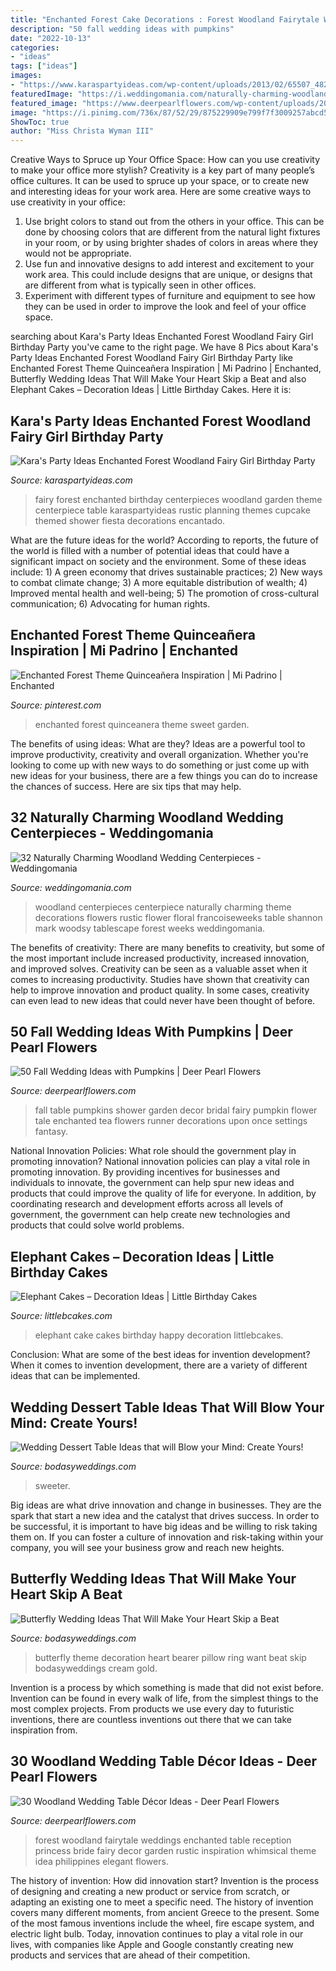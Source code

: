 ```yaml
---
title: "Enchanted Forest Cake Decorations : Forest Woodland Fairytale Weddings Enchanted Table Reception Princess Bride Fairy Decor Garden Rustic Inspiration Whimsical Theme Idea Philippines Elegant Flowers"
description: "50 fall wedding ideas with pumpkins"
date: "2022-10-13"
categories:
- "ideas"
tags: ["ideas"]
images:
- "https://www.karaspartyideas.com/wp-content/uploads/2013/02/65507_482890861770340_98994575_n_600x900.jpg"
featuredImage: "https://i.weddingomania.com/naturally-charming-woodland-wedding-centerpieces-14.jpg"
featured_image: "https://www.deerpearlflowers.com/wp-content/uploads/2015/09/enchanted-forest-wedding-reception-idea.jpg"
image: "https://i.pinimg.com/736x/87/52/29/875229909e799f7f3009257abcd50951.jpg"
ShowToc: true
author: "Miss Christa Wyman III"
---
```



Creative Ways to Spruce up Your Office Space: How can you use creativity to make your office more stylish?
Creativity is a key part of many people’s office cultures. It can be used to spruce up your space, or to create new and interesting ideas for your work area. Here are some creative ways to use creativity in your office: 
1. Use bright colors to stand out from the others in your office. This can be done by choosing colors that are different from the natural light fixtures in your room, or by using brighter shades of colors in areas where they would not be appropriate. 
2. Use fun and innovative designs to add interest and excitement to your work area. This could include designs that are unique, or designs that are different from what is typically seen in other offices. 
3. Experiment with different types of furniture and equipment to see how they can be used in order to improve the look and feel of your office space.

	

		
searching about Kara&#039;s Party Ideas Enchanted Forest Woodland Fairy Girl Birthday Party you've came to the right page. We have 8 Pics about Kara&#039;s Party Ideas Enchanted Forest Woodland Fairy Girl Birthday Party like Enchanted Forest Theme Quinceañera Inspiration | Mi Padrino | Enchanted, Butterfly Wedding Ideas That Will Make Your Heart Skip a Beat and also Elephant Cakes – Decoration Ideas | Little Birthday Cakes. Here it is:
		
    
## Kara&#039;s Party Ideas Enchanted Forest Woodland Fairy Girl Birthday Party

<img loading=lazy src="https://www.karaspartyideas.com/wp-content/uploads/2013/02/65507_482890861770340_98994575_n_600x900.jpg" onerror="this.onerror=null;this.src='https://tse1.mm.bing.net/th?id=OIP.3NqZ9D9te68rPIfE9ylhfgHaLH&amp;pid=15.1';" alt="Kara&#039;s Party Ideas Enchanted Forest Woodland Fairy Girl Birthday Party">

_Source: karaspartyideas.com_

>fairy forest enchanted birthday centerpieces woodland garden theme centerpiece table karaspartyideas rustic planning themes cupcake themed shower fiesta decorations encantado. 

	

What are the future ideas for the world?
According to reports, the future of the world is filled with a number of potential ideas that could have a significant impact on society and the environment. Some of these ideas include: 1) A green economy that drives sustainable practices; 2) New ways to combat climate change; 3) A more equitable distribution of wealth; 4) Improved mental health and well-being; 5) The promotion of cross-cultural communication; 6) Advocating for human rights.

    
## Enchanted Forest Theme Quinceañera Inspiration | Mi Padrino | Enchanted

<img loading=lazy src="https://i.pinimg.com/736x/87/52/29/875229909e799f7f3009257abcd50951.jpg" onerror="this.onerror=null;this.src='https://tse1.mm.bing.net/th?id=OIP.cY8Djo3tXEgs-WtKVNqc2AHaEz&amp;pid=15.1';" alt="Enchanted Forest Theme Quinceañera Inspiration | Mi Padrino | Enchanted">

_Source: pinterest.com_

>enchanted forest quinceanera theme sweet garden. 

	

The benefits of using ideas: What are they?
Ideas are a powerful tool to improve productivity, creativity and overall organization. Whether you're looking to come up with new ways to do something or just come up with new ideas for your business, there are a few things you can do to increase the chances of success. Here are six tips that may help.

    
## 32 Naturally Charming Woodland Wedding Centerpieces - Weddingomania

<img loading=lazy src="https://i.weddingomania.com/naturally-charming-woodland-wedding-centerpieces-14.jpg" onerror="this.onerror=null;this.src='https://tse4.mm.bing.net/th?id=OIP.y8z0_Sed7QXHA6Hz8g1BqwAAAA&amp;pid=15.1';" alt="32 Naturally Charming Woodland Wedding Centerpieces - Weddingomania">

_Source: weddingomania.com_

>woodland centerpieces centerpiece naturally charming theme decorations flowers rustic flower floral francoiseweeks table shannon mark woodsy tablescape forest weeks weddingomania. 

	

The benefits of creativity: There are many benefits to creativity, but some of the most important include increased productivity, increased innovation, and improved solves.
Creativity can be seen as a valuable asset when it comes to increasing productivity. Studies have shown that creativity can help to improve innovation and product quality. In some cases, creativity can even lead to new ideas that could never have been thought of before.

    
## 50 Fall Wedding Ideas With Pumpkins | Deer Pearl Flowers

<img loading=lazy src="http://www.deerpearlflowers.com/wp-content/uploads/2015/08/once-upon-a-time-fairy-tale-fantasy-enchanted-garden-baby-shower-flower-table-runner-with-pumpkins.jpg" onerror="this.onerror=null;this.src='https://tse3.mm.bing.net/th?id=OIP.h8eskqvM3xICICI31AOkoQHaLH&amp;pid=15.1';" alt="50 Fall Wedding Ideas with Pumpkins | Deer Pearl Flowers">

_Source: deerpearlflowers.com_

>fall table pumpkins shower garden decor bridal fairy pumpkin flower tale enchanted tea flowers runner decorations upon once settings fantasy. 

	

National Innovation Policies: What role should the government play in promoting innovation?
National innovation policies can play a vital role in promoting innovation. By providing incentives for businesses and individuals to innovate, the government can help spur new ideas and products that could improve the quality of life for everyone. In addition, by coordinating research and development efforts across all levels of government, the government can help create new technologies and products that could solve world problems.

    
## Elephant Cakes – Decoration Ideas | Little Birthday Cakes

<img loading=lazy src="https://www.littlebcakes.com/wp-content/uploads/2014/05/Elephant-Cake-Pictures.jpg" onerror="this.onerror=null;this.src='https://tse4.mm.bing.net/th?id=OIP.qKlHXYjiaSCUy3YQd-xywAHaFj&amp;pid=15.1';" alt="Elephant Cakes – Decoration Ideas | Little Birthday Cakes">

_Source: littlebcakes.com_

>elephant cake cakes birthday happy decoration littlebcakes. 

	

Conclusion: What are some of the best ideas for invention development?
When it comes to invention development, there are a variety of different ideas that can be implemented.

    
## Wedding Dessert Table Ideas That Will Blow Your Mind: Create Yours!

<img loading=lazy src="https://bodasyweddings.com/wp-content/uploads/2017/07/wedding-dessert-table-ideas.jpg" onerror="this.onerror=null;this.src='https://tse3.mm.bing.net/th?id=OIP.OP4QB8WMlQjGFC_dCzLObQHaJ4&amp;pid=15.1';" alt="Wedding Dessert Table Ideas that will Blow your Mind: Create Yours!">

_Source: bodasyweddings.com_

>sweeter. 

	

Big ideas are what drive innovation and change in businesses. They are the spark that start a new idea and the catalyst that drives success. In order to be successful, it is important to have big ideas and be willing to risk taking them on. If you can foster a culture of innovation and risk-taking within your company, you will see your business grow and reach new heights.

    
## Butterfly Wedding Ideas That Will Make Your Heart Skip A Beat

<img loading=lazy src="https://bodasyweddings.com/wp-content/uploads/2016/09/butterfly-wedding-ideas.jpg" onerror="this.onerror=null;this.src='https://tse2.mm.bing.net/th?id=OIP.IHp0rS7v3rgzbr62nVAecwHaLG&amp;pid=15.1';" alt="Butterfly Wedding Ideas That Will Make Your Heart Skip a Beat">

_Source: bodasyweddings.com_

>butterfly theme decoration heart bearer pillow ring want beat skip bodasyweddings cream gold. 

	

Invention is a process by which something is made that did not exist before. Invention can be found in every walk of life, from the simplest things to the most complex projects. From products we use every day to futuristic inventions, there are countless inventions out there that we can take inspiration from.

    
## 30 Woodland Wedding Table Décor Ideas - Deer Pearl Flowers

<img loading=lazy src="https://www.deerpearlflowers.com/wp-content/uploads/2015/09/enchanted-forest-wedding-reception-idea.jpg" onerror="this.onerror=null;this.src='https://tse2.mm.bing.net/th?id=OIP.rWNofWYQgerskyBxHr2RYAHaLI&amp;pid=15.1';" alt="30 Woodland Wedding Table Décor Ideas - Deer Pearl Flowers">

_Source: deerpearlflowers.com_

>forest woodland fairytale weddings enchanted table reception princess bride fairy decor garden rustic inspiration whimsical theme idea philippines elegant flowers. 

	

The history of invention: How did innovation start?
Invention is the process of designing and creating a new product or service from scratch, or adapting an existing one to meet a specific need. The history of invention covers many different moments, from ancient Greece to the present. Some of the most famous inventions include the wheel, fire escape system, and electric light bulb. Today, innovation continues to play a vital role in our lives, with companies like Apple and Google constantly creating new products and services that are ahead of their competition.


